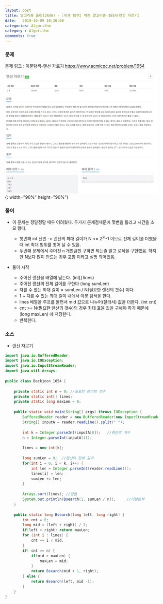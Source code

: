 ```yaml
---
layout: post
title: 알고리즘 풀이(JAVA) - [이분 탐색] 백준 알고리즘-1654(랜선 자르기)
date:   2019-10-09 10:30:00
categories: Algorithm
category : Algorithm
comments: true 
---
```


### 문제
문제 링크 : 이분탐색-랜선 자르기 <https://www.acmicpc.net/problem/1654>

![이분탐색 랜선 자르기 문제](/img/algorithm/baekjoon_1654.GIF){: width="90%" height="90%"}

### 풀이

- 이 문제는 정말정말 매우 어려웠다. 두가지 문제점때문에 몇번을 틀리고 시간을 소모 했다.

    - 첫번째 int 선언 -> 랜선의 최대 길이가 N <= 2³¹-1 이므로 전체 길이를 더했을 때 int 최대 범위를 벗어 날 수 있음.
    - 두번째 문제에서 주어진 n 개만큼만 구하면 되는줄 알고 로직을 구현했음. 하지만 N보다 많이 만드는 경우 포함 이라고 설명 되어있음.
    
-  풀이 시작
    
    - 주어진 랜선을 배열에 담는다. (int[] lines)
    - 주어진 랜선의 전체 길이를 구한다 (long sumLen)
    - 자를 수 있는 최대 길이 = sumLen / N(필요한 랜선의 갯수) 이다.
    - 1 ~ 자를 수 있는 최대 길이 내에서 이분 탐색을 한다.
    - lines 배열을 루프를 돌면서 mid 값으로 나누어(잘라서) 값을 더한다. (int cnt)
    - cnt >= N(필요한 랜선의 갯수)의 경우 최대 효율 값을 구해야 하기 때문에 (long maxLen) 에 저장한다.
    - 반복한다.

### 소스

- 랜선 자르기

```java
import java.io.BufferedReader;
import java.io.IOException;
import java.io.InputStreamReader;
import java.util.Arrays;

public class Backjoon_1654 {
	
	private static int n = 0; //필요한 랜선의 갯수
	private static int[] lines;
	private static long maxLen = 0;
	
	public static void main(String[] args) throws IOException {
		BufferedReader reader = new BufferedReader(new InputStreamReader(System.in));
		String[] inputA = reader.readLine().split(" ");
		
		int k = Integer.parseInt(inputA[0]);   //랜선의 개수
		n = Integer.parseInt(inputA[1]);
		
		lines = new int[k];
    
		long sumLen = 0;  //랜선의 전체 길이
		for(int i = 0; i < k; i++) {
			int len = Integer.parseInt(reader.readLine());
			lines[i] = len;
			sumLen += len;
		}

		Arrays.sort(lines); //정렬
		System.out.println(Bsearch(1, sumLen / n));     //이분탐색
	}

	public static long Bsearch(long left, long right) {
		int cnt = 0;
		long mid = (left + right) / 2;
		if(left > right) return maxLen;
		for (int i : lines) {
			cnt += i / mid;
		}
		if( cnt >= n) {
			if(mid > maxLen) {
				maxLen = mid;
			}
			return Bsearch(mid + 1, right);
		} else {
			return Bsearch(left, mid -1);
		}
	}
}
```